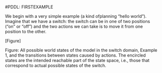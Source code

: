 #PDDL: FIRSTEXAMPLE

We begin with a very simple example (a kind ofplanning “hello world”). Imagine that we have a switch: the switch can be in one of two positions (“on” or “off”) and the two actions we can take is to move it from one position to the other.

[Figure]

Figure: All possible world states of the model in the switch domain, Example 1, and the transitions between states caused by actions. The encircled states are the intended reachable part of the state space, i.e., those that correspond to actual possible states of the switch.